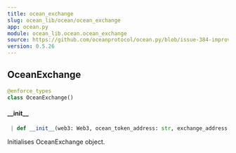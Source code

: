 ```yaml
---
title: ocean_exchange
slug: ocean_lib/ocean/ocean_exchange
app: ocean.py
module: ocean_lib.ocean.ocean_exchange
source: https://github.com/oceanprotocol/ocean.py/blob/issue-384-improve-docs/ocean_lib/ocean/ocean_exchange.py
version: 0.5.26
---
```

## OceanExchange

```python
@enforce_types
class OceanExchange()
```

#### \_\_init\_\_

```python
 | def __init__(web3: Web3, ocean_token_address: str, exchange_address: str, config: Config)
```

Initialises OceanExchange object.

